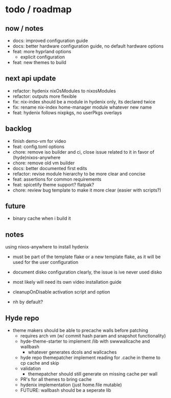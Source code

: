 
# todo / roadmap

## now / notes

- docs: improved configuration guide
- docs: better hardware configuration guide, no default hardware options
- feat: more hyprland options
  - explicit configuration
- feat: new themes to build

## next api update

- refactor: hydenix nixOsModules to nixosModules
- refactor: outputs more flexible
- fix: nix-index should be a module in hydenix only, its declared twice
- fix: rename nix-index home-manager module whatever new name
- feat: hydenix follows nixpkgs, no userPkgs overlays

## backlog

- finish demo-vm for video
- feat: config.toml options
- chore: remove iso builder and ci, close issue related to it in favor of (hyde)nixos-anywhere
- chore: remove old vm builder
- docs: better documented first edits
- refactor: revise module hierarchy to be more clear and concise
- feat: assertions for common requirements
- feat: spicetify theme support? flatpak?
- chore: review bug template to make it more clear (easier with scripts?)

## future

- binary cache when i build it

## notes

using nixos-anywhere to install hydenix

- must be part of the template flake or a new template flake, as it will be used for the user configuration
- document disko configuration clearly, the issue is ive never used disko
- most likely will need its own video installation guide

- cleanupOnDisable activation script and option

- nh by default?

## Hyde repo

- theme makers should be able to precache walls before patching
  - requires arch vm (w/ commit hash param and snapshot functionality)
  - hyde-theme-starter to implement /lib with swwwallcache and wallbash
    - whatever generates dcols and wallcaches
  - hyde repo themepatcher implement reading for .cache in theme to cp cache and skip
  - validation
    - themepatcher should still generate on missing cache per wall
  - PR's for all themes to bring cache
  - hydenix implementation (just home.file mutable)
  - FUTURE: wallbash should be a seperate lib
